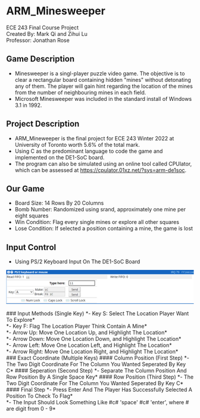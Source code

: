# ARM_Minesweeper
ECE 243 Final Course Project <br />
Created By: Mark Qi and Zihui Lu <br />
Professor: Jonathan Rose <br />

## Game Description
- Minesweeper is a singl-player puzzle video game. The objective is to clear a rectangular board containing hidden "mines" without detonating any of them. The player will gain hint regarding the location of the mines from the number of neighbouring mines in each field. <br />
- Microsoft Minesweeper was included in the standard install of Windows 3.1 in 1992. <br />

## Project Description
- ARM_Mineweeper is the final project for ECE 243 Winter 2022 at University of Toronto worth 5.6% of the total mark. <br />
- Using C as the predominant language to code the game and implemented on the DE1-SoC board. <br />
- The program can also be simulated using an online tool called CPUlator, which can be assessed at https://cpulator.01xz.net/?sys=arm-de1soc. <br />

## Our Game
- Board Size: 14 Rows By 20 Columns <br />
- Bomb Number: Randomized using srand, approximately one mine per eight squares <br />
- Win Condition: Flag every single mines or explore all other squares <br />
- Lose Condition: If selected a position containing a mine, the game is lost <br />

## Input Control
- Using PS/2 Keyboard Input On The DE1-SoC Board <br />
<p align="center">
<img src="README_img/PS_2_Keyboard.png">  <br />
<p align="left">
### Input Methods (Single Key)
*- Key S: Select The Location Player Want To Explore* <br />
*- Key F: Flag The Location Player Think Contain A Mine* <br />
*- Arrow Up: Move One Location Up, and Highlight The Location* <br />
*- Arrow Down: Move One Location Down, and Highlight The Location* <br />
*- Arrow Left: Move One Location Left, and Highlight The Location* <br />
*- Arrow Right: Move One Location Right, and Highlight The Location* <br />
### Exact Coordinate (Multiple Keys)
#### Column Position (First Step)
*- The Two Digit Coordinate For The Column You Wanted Seperated By Key C*
#### Seperation (Second Step)
*- Separate The Column Position And Row Position By A Single Space Key*
#### Row Position (Third Step)
*- The Two Digit Coordinate For The Column You Wanted Seperated By Key C*
#### Final Step
*- Press Enter And The Player Has Successfully Selected A Position To Check To Flag* <br />
*- The Input Should Look Something Like #c# 'space' #c# 'enter', where # are digit from 0 - 9*
